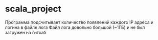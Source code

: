 # scala_project
Программа подсчитывает количество появлений каждого IP адреса и логина в файле лога
Файл лога довольно большой (~1ГБ) и не был загружен на гитхаб
